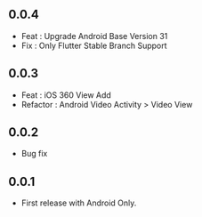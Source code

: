 ## 0.0.4

* Feat : Upgrade Android Base Version 31
* Fix : Only Flutter Stable Branch Support

## 0.0.3

* Feat : iOS 360 View Add
* Refactor : Android Video Activity > Video View

## 0.0.2

* Bug fix

## 0.0.1

* First release with Android Only.
